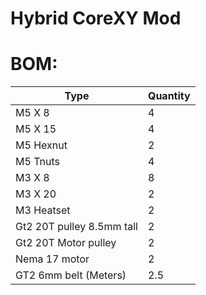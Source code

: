 # Hybrid CoreXY Mod

# BOM:
| Type | Quantity |
| --- | --- |
| M5 X 8 | 4 |
| M5 X 15 | 4 |
| M5 Hexnut | 2 |
| M5 Tnuts | 4 |
| M3 X 8 | 8 |
| M3 X 20 | 2 |
| M3 Heatset | 2 |
| Gt2 20T pulley 8.5mm tall| 2 |
| Gt2 20T Motor pulley| 2 |
| Nema 17 motor | 2 |
| GT2 6mm belt (Meters) | 2.5 |
